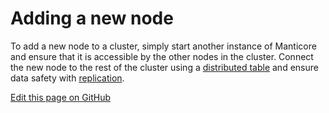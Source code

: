 # Adding a new node

To add a new node to a cluster, simply start another instance of Manticore and ensure that it is accessible by the other nodes in the cluster. Connect the new node to the rest of the cluster using a [distributed table](../Creating_a_table/Creating_a_distributed_table/Creating_a_distributed_table.md) and ensure data safety with [replication](../Creating_a_cluster/Setting_up_replication/Setting_up_replication.md).

[Edit this page on GitHub](https://github.com/manticoresoftware/manticoresearch/tree/master/manual/Creating_a_cluster/Adding_a_new_node.md)

<!-- proofread -->